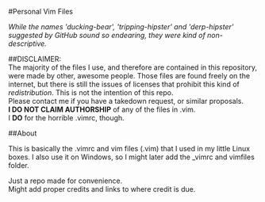 #Personal Vim Files*While the names 'ducking-bear', 'tripping-hipster' and 'derp-hipster' suggested by GitHub sound so endearing, they were kind of non-descriptive.*  ##DISCLAIMER:  The majority of the files I use, and therefore are contained in this repository, were made by other, awesome people. Those files are found freely on the internet, but there is still the issues of licenses that prohibit this kind of _redistribution_. This is not the intention of this repo.  Please contact me if you have a takedown request, or similar proposals.  __I DO NOT CLAIM AUTHORSHIP__ of any of the files in .vim.  I __DO__ for the horrible .vimrc, though.##AboutThis is basically the .vimrc and vim files (.vim) that I used in my little Linux boxes. I also use it on Windows, so I might later add the _vimrc and vimfiles folder.  Just a repo made for convenience.  Might add proper credits and links to where credit is due.